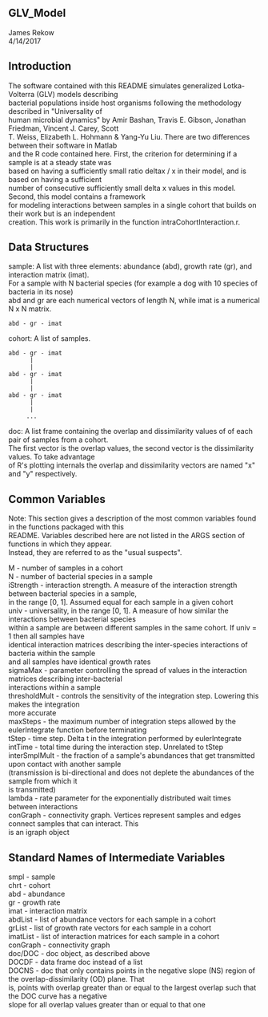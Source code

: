 ## GLV_Model ##  
  
James Rekow  
4/14/2017  
  
## Introduction ##  
  
The software contained with this README simulates generalized Lotka-Volterra (GLV) models describing  
bacterial populations inside host organisms following the methodology described in "Universality of  
human microbial dynamics" by Amir Bashan, Travis E. Gibson, Jonathan Friedman, Vincent J. Carey, Scott  
T. Weiss, Elizabeth L. Hohmann & Yang-Yu Liu. There are two differences between their software in Matlab  
and the R code contained here. First, the criterion for determining if a sample is at a steady state was  
based on having a sufficiently small ratio deltax / x in their model, and is based on having a sufficient  
number of consecutive sufficiently small delta x values in this model. Second, this model contains a framework  
for modeling interactions between samples in a single cohort that builds on their work but is an independent  
creation. This work is primarily in the function intraCohortInteraction.r.  
  
## Data Structures ##  
  
sample: A list with three elements: abundance (abd), growth rate (gr), and interaction matrix (imat).  
        For a sample with N bacterial species (for example a dog with 10 species of bacteria in its nose)  
        abd and gr are each numerical vectors of length N, while imat is a numerical N x N matrix.  
  
	abd - gr - imat  
  
cohort: A list of samples.  
  
	abd - gr - imat  
          |  
          |  
	abd - gr - imat  
          |   
          |  
	abd - gr - imat   
          |  
          |
  	     ...  
  
doc: A list frame containing the overlap and dissimilarity values of of each pair of samples from a cohort.  
     The first vector is the overlap values, the second vector is the dissimilarity values. To take advantage  
     of R's plotting internals the overlap and dissimilarity vectors are named "x" and "y" respectively.  
  
## Common Variables ##  
  
Note: This section gives a description of the most common variables found in the functions packaged with this  
      README. Variables described here are not listed in the ARGS section of functions in which they appear.  
      Instead, they are referred to as the "usual suspects".  
  
M             - number of samples in a cohort  
N             - number of bacterial species in a sample  
iStrength     - interaction strength. A measure of the interaction strength between bacterial species in a sample,  
                in the range [0, 1]. Assumed equal for each sample in a given cohort  
univ          - universality, in the range [0, 1]. A measure of how similar the interactions between bacterial species  
                within a sample are between different samples in the same cohort. If univ = 1 then all samples have  
                identical interaction matrices describing the inter-species interactions of bacteria within the sample  
                and all samples have identical growth rates  
sigmaMax      - parameter controlling the spread of values in the interaction matrices describing inter-bacterial  
                interactions within a sample  
thresholdMult - controls the sensitivity of the integration step. Lowering this makes the integration  
                more accurate  
maxSteps      - the maximum number of integration steps allowed by the eulerIntegrate function before terminating  
tStep         - time step. Delta t in the integration performed by eulerIntegrate  
intTime       - total time during the interaction step. Unrelated to tStep  
interSmplMult - the fraction of a sample's abundances that get transmitted upon contact with another sample   
                (transmission is bi-directional and does not deplete the abundances of the sample from which it  
                is transmitted)  
lambda        - rate parameter for the exponentially distributed wait times between interactions  
conGraph      - connectivity graph. Vertices represent samples and edges connect samples that can interact. This  
                is an igraph object  
  
## Standard Names of Intermediate Variables ##  
  
smpl     - sample  
chrt     - cohort  
abd      - abundance  
gr       - growth rate  
imat     - interaction matrix  
abdList  - list of abundance vectors for each sample in a cohort  
grList   - list of growth rate vectors for each sample in a cohort  
imatList - list of interaction matrices for each sample in a cohort  
conGraph - connectivity graph  
doc/DOC  - doc object, as described above  
DOCDF    - data frame doc instead of a list  
DOCNS    - doc that only contains points in the negative slope (NS) region of the overlap-dissimilarity (OD) plane. That  
           is, points with overlap greater than or equal to the largest overlap such that the DOC curve has a negative   
           slope for all overlap values greater than or equal to that one  
